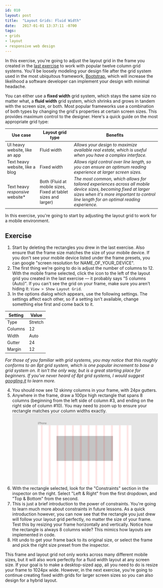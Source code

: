 ```yaml
---
id: 010
layout: post
title:  "Layout Grids: Fluid Width"
date:   2017-01-01 13:37:11 -0700
tags:
- grids
- layout
- responsive web design
---
```

In this exercise, you're going to adjust the layout grid in the frame you created in the [last exercise](LINKME) to work with popular twelve column grid systems. You'll be loosely modeling your design file after the grid system used in the most ubiquitous framework, [Bootstrap](https://getbootstrap.com/), which will increase the likelihood a software developer can implement your design with minimal headache.

You can either use a **fixed width** grid system, which stays the same size no matter what, a **fluid width** grid system, which shrinks and grows in tandem with the screen size, or both. Most popular frameworks use a combination of both types by changing the grid's properties at certain screen sizes. This provides maximum control to the designer. Here's a quick guide on the most appropriate grid type:

| Use case | Layout grid type | Benefits |
|-|-|-|
| UI heavy website, like an app | Fluid width | *Allows your design to maximize available real estate, which is useful when you have a complex interface.* |
| Text heavy website, like a blog | Fixed width | *Allows rigid control over line length, so you can ensure an optimum reading experience at larger screen sizes.* |
| Text heavy *responsive* website* | Both (Fluid at mobile sizes, Fixed at tablet sizes and larger) | *The most common, which allows for tailored experiences across all mobile device sizes, becoming fixed at larger sizes when it's more important to control line length for an optimal reading experience.* |

In this exercise, you're going to start by adjusting the layout grid to work for a mobile environment.

<!--more-->
## Exercise

1. Start by deleting the rectangles you drew in the last exercise. Also ensure that the frame size matches the size of your mobile device. If you don't see your mobile device listed under the frame presets, you can google "screen resolution for NAME_OF_YOUR_DEVICE".
2. The first thing we're going to do is adjust the number of columns to 12. With the mobile frame selected, click the icon to the left of the layout grid you created in the last exercise — it probably says "5 columns (Auto)". If you can't see the grid on your frame, make sure you aren't hiding it: `View > Show Layout Grid`.
3. In the options dialog which appears, use the following settings. The settings affect each other, so if a setting isn't available, change something else first and come back to it.

| Setting | Value |
|-|-|
| Type | Stretch |
| Columns | 12 |
| Width | Auto |
| Gutter | 24 |
| Margin | 12 |

*For those of you familiar with grid systems, you may notice that this roughly conforms to an 8pt grid system, which is one popular increment to base a grid system on. It isn't the only way, but is a great starting place for beginners. If you've never heard of 8pt grid systems, I would suggest [googling it](https://www.google.com/search?q=8+pt+grid) to learn more.*

4. You should now see 12 skinny columns in your frame, with 24px gutters.
5. Anywhere in the frame, draw a 100px high rectangle that spans 8 columns (beginning from the left side of column #3, and ending on the right side of column #10). You may need to zoom up to ensure your rectangle matches your column widths exactly.
![8 column rectangle](/images/layout-grids-fluid-width-01.png)
6. With the rectangle selected, look for the "Constraints" section in the inspector on the right. Select "Left & Right" from the first dropdown, and "Top & Bottom" from the second.
7. This is just a brief introduction to the power of constraints. You're going to learn much more about constraints in future lessons. As a quick introduction however, you can now see that the rectangle you just drew will follow your layout grid perfectly, no matter the size of your frame. Test this by resizing your frame horizontally and vertically. Notice how the rectangle is always 8 columns wide? This mimics how layouts are implemented in code.
8. Hit undo to get your frame back to its original size, or select the frame and pick the right size preset from the inspector.

This frame and layout grid not only works across many different mobile sizes, but it will also work perfectly for a fluid width layout at any screen size. If your goal is to make a desktop-sized app, all you need to do is resize your frame to 1024px wide. However, in the next exercise, you're going to continue creating fixed width grids for larger screen sizes so you can also design for a hybrid layout.
